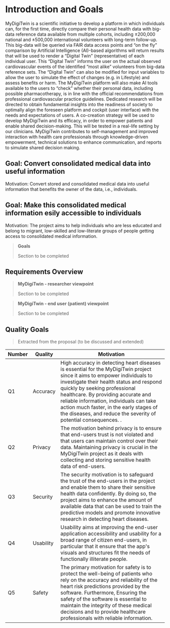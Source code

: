 Introduction and Goals
======================

MyDigiTwin is a scientific initiative to develop a platform in which individuals can, for the first time, directly compare their personal health data with big-data reference data available from multiple cohorts, including ±200,000 national and ±500,000 international volunteers with long-term follow-up. This big-data will be queried via FAIR data access points and “on the fly” comparison by Artificial Intelligence (AI)-based algorithms will return results that will be used to render a “Digital Twin” (representative) of each individual user. This “Digital Twin” informs the user on the actual observed cardiovascular events of the identified “most alike” volunteers from big-data reference sets. The “Digital Twin” can also be modified for input variables to allow the user to simulate the effect of changes (e.g. in Lifestyle) and assess benefits or harm. The MyDigiTwin platform will also make AI tools available to the users to “check” whether their personal data, including possible pharmacotherapy, is in line with the official recommendations from professional cardiovascular practice guidelines. Dedicated research will be directed to obtain fundamental insights into the readiness of society to optimally align the foreseen platform and cockpit (user interface) with the needs and expectations of users. A co-creation strategy will be used to develop MyDigiTwin and its efficacy, in order to empower patients and enable shared decision-making. This will be tested in a real-life setting by our clinicians. MyDigiTwin contributes to self-management and improved interaction with health care professionals through knowledge-driven empowerment, technical solutions to enhance communication, and reports to simulate shared decision making.


## Goal: Convert consolidated medical data into useful information

Motivation: Convert stored and consolidated medical data into useful information that benefits the owner of the data, i.e., individuals.

## Goal: Make this consolidated medical information esily accessible to individuals

Motivation: The project aims to help individuals who are less educated and belong to migrant, low-skilled and low-literate groups of people getting access to consolidated medical information.

> **Goals**
>
> Section to be completed



Requirements Overview
---------------------



> **MyDigiTwin - researcher viewpoint**
>
> Section to be completed


> **MyDigiTwin - end user (patient) viewpoint**
>
> Section to be completed


Quality Goals
-------------

> 
>
> Extracted from the proposal (to be discussed and extended)


| Number | Quality                 | Motivation                     |
|--------|-------------------------|--------------------------------|
| Q1     | Accuracy | High accuracy in detecting heart diseases is essential for the MyDigiTwin project since it aims to empower individuals to investigate their health status and respond quickly by seeking professional healthcare. By providing accurate and reliable information, individuals can take action much faster, in the early stages of the diseases, and reduce the severity of potential consequences. .                                                  |
| Q2     | Privacy             | The motivation behind privacy is to ensure that end-users trust is not violated and that users can maintain control over their data. Maintaining privacy is crucial in the MyDigiTwin project as it deals with collecting and storing sensitive health data of end-users.                        |
| Q3     | Security             | The security motivation is to safeguard the trust of the end-users in the project and enable them to share their sensitive health data confidently. By doing so, the project aims to enhance the amount of available data that can be used to train the predictive models and promote innovative research in detecting heart diseases.                   |
| Q4     | Usability         | Usability aims at improving the end-user application accessibility and usability for a broad range of citizen end-users, in particular that it ensure that the app's visuals and structures fit the needs of functionally illiterate people.               |
| Q5     | Safety                | The primary motivation for safety is to protect the well-being of patients who rely on the accuracy and reliability of the heart risk predictions provided by the software.  Furthermore, Ensuring the safety of the software is essential to maintain the integrity of these medical decisions and to provide healthcare professionals with reliable information.|

<!--
Stakeholders
------------

| Role/Name | Goal/Boundaries |
|------------------|------------------|
| [PGO](12.Glossary.md)  |  |
| Patient  | Patients in The Netherlands affiliated to a PGO that provides MyDigiTwin services  |
| Clinical specialists  |  |

**Stakeholders overview**
> **Stakeholders overview**
>
> Section to be completed: all person, roles or organizations that should know the architecture, have to be convinced of the architecture, have to work with the architecture or with code, need the documentation of the architecture for their work, have to come up with decisions about the system or its development

**Roles**
> **Roles**
> To be discussed and completed: names, person names, and their expectations with respect to the architecture and its documentation.


| Role/Name   | Contact                   | Expectations              |
| ----------- | ------------------------- | ------------------------- |
| Role-1      | Contact-1                 | *&lt;Expectation-1*&gt;   |
| Role-2      | Contact-2                 | *&lt;Expectation-2*&gt;   |-->
